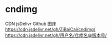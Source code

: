 # cndimg
CDN jsDelivr Github 图床  
https://cdn.jsdelivr.net/gh/ZiBaiCai/cndimg/  
https://cdn.jsdelivr.net/gh/用户名/仓库名@版本号/  
